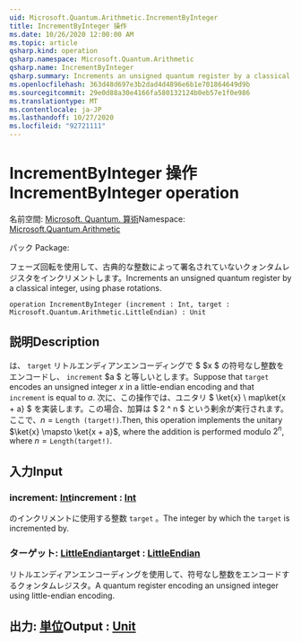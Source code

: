 ```yaml
---
uid: Microsoft.Quantum.Arithmetic.IncrementByInteger
title: IncrementByInteger 操作
ms.date: 10/26/2020 12:00:00 AM
ms.topic: article
qsharp.kind: operation
qsharp.namespace: Microsoft.Quantum.Arithmetic
qsharp.name: IncrementByInteger
qsharp.summary: Increments an unsigned quantum register by a classical integer, using phase rotations.
ms.openlocfilehash: 363d48d697e3b2dad4d4896e6b1e701864649d9b
ms.sourcegitcommit: 29e0d88a30e4166fa580132124b0eb57e1f0e986
ms.translationtype: MT
ms.contentlocale: ja-JP
ms.lasthandoff: 10/27/2020
ms.locfileid: "92721111"
---
```

# <a name="incrementbyinteger-operation"></a><span data-ttu-id="46bcf-102">IncrementByInteger 操作</span><span class="sxs-lookup"><span data-stu-id="46bcf-102">IncrementByInteger operation</span></span>

<span data-ttu-id="46bcf-103">名前空間: [Microsoft. Quantum. 算術](xref:Microsoft.Quantum.Arithmetic)</span><span class="sxs-lookup"><span data-stu-id="46bcf-103">Namespace: [Microsoft.Quantum.Arithmetic](xref:Microsoft.Quantum.Arithmetic)</span></span>

<span data-ttu-id="46bcf-104">パック [](https://nuget.org/packages/)</span><span class="sxs-lookup"><span data-stu-id="46bcf-104">Package: [](https://nuget.org/packages/)</span></span>


<span data-ttu-id="46bcf-105">フェーズ回転を使用して、古典的な整数によって署名されていないクォンタムレジスタをインクリメントします。</span><span class="sxs-lookup"><span data-stu-id="46bcf-105">Increments an unsigned quantum register by a classical integer, using phase rotations.</span></span>

```qsharp
operation IncrementByInteger (increment : Int, target : Microsoft.Quantum.Arithmetic.LittleEndian) : Unit
```


## <a name="description"></a><span data-ttu-id="46bcf-106">説明</span><span class="sxs-lookup"><span data-stu-id="46bcf-106">Description</span></span>

<span data-ttu-id="46bcf-107">は、 `target` リトルエンディアンエンコーディングで $ $x $ の符号なし整数をエンコードし、 `increment` $a $ と等しいとします。</span><span class="sxs-lookup"><span data-stu-id="46bcf-107">Suppose that `target` encodes an unsigned integer $x$ in a little-endian encoding and that `increment` is equal to $a$.</span></span>
<span data-ttu-id="46bcf-108">次に、この操作では、ユニタリ $ \ket{x} \ map\ket{x + a} $ を実装します。この場合、加算は $ 2 ^ n $ という剰余が実行されます。ここで、$n = \texttt{Length (target!)}$.</span><span class="sxs-lookup"><span data-stu-id="46bcf-108">Then, this operation implements the unitary $\ket{x} \mapsto \ket{x + a}$, where the addition is performed modulo $2^n$, where $n = \texttt{Length(target!)}$.</span></span>

## <a name="input"></a><span data-ttu-id="46bcf-109">入力</span><span class="sxs-lookup"><span data-stu-id="46bcf-109">Input</span></span>

### <a name="increment--int"></a><span data-ttu-id="46bcf-110">increment: [Int](xref:microsoft.quantum.lang-ref.int)</span><span class="sxs-lookup"><span data-stu-id="46bcf-110">increment : [Int](xref:microsoft.quantum.lang-ref.int)</span></span>

<span data-ttu-id="46bcf-111">のインクリメントに使用する整数 `target` 。</span><span class="sxs-lookup"><span data-stu-id="46bcf-111">The integer by which the `target` is incremented by.</span></span>


### <a name="target--littleendian"></a><span data-ttu-id="46bcf-112">ターゲット: [LittleEndian](xref:Microsoft.Quantum.Arithmetic.LittleEndian)</span><span class="sxs-lookup"><span data-stu-id="46bcf-112">target : [LittleEndian](xref:Microsoft.Quantum.Arithmetic.LittleEndian)</span></span>

<span data-ttu-id="46bcf-113">リトルエンディアンエンコーディングを使用して、符号なし整数をエンコードするクォンタムレジスタ。</span><span class="sxs-lookup"><span data-stu-id="46bcf-113">A quantum register encoding an unsigned integer using little-endian encoding.</span></span>



## <a name="output--unit"></a><span data-ttu-id="46bcf-114">出力: [単位](xref:microsoft.quantum.lang-ref.unit)</span><span class="sxs-lookup"><span data-stu-id="46bcf-114">Output : [Unit](xref:microsoft.quantum.lang-ref.unit)</span></span>

